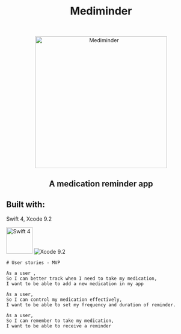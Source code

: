 

<h1 align="center"> Mediminder </h1> <br>
<p align="center">
  <a>
    <img alt="Mediminder" title="Mediminder" src="https://github.com/serenahathi/mediminder/blob/making-readme/RoundedIcon.png" width="350">
  </a>
  <a>
    <h2 align="center">A medication reminder app</h2>
  </a>
</p>


<h2> Built with: </h2> 
  <p>Swift 4, Xcode 9.2 </p>
  <a>
    <img alt="Swift 4" title="Swift 4" src="https://github.com/serenahathi/mediminder/blob/making-readme/swift.png" width="70">
     <img alt="Xcode 9.2" title="Xcode 9.2" src="https://github.com/serenahathi/mediminder/blob/making-readme/xcode.png" widt="70">                                                                                                                                  </a>
    
 
```
# User stories - MVP

As a user ,
So I can better track when I need to take my medication,
I want to be able to add a new medication in my app

As a user,
So I can control my medication effectively,
I want to be able to set my frequency and duration of reminder.

As a user,
So I can remember to take my medication,
I want to be able to receive a reminder
```
